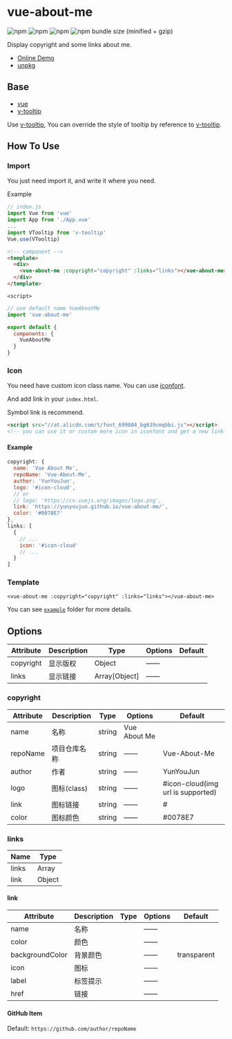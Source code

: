 # vue-about-me

![npm](https://img.shields.io/npm/v/vue-about-me.svg?style=for-the-badge)
![npm](https://img.shields.io/npm/dt/vue-about-me.svg?style=for-the-badge)
![npm](https://img.shields.io/npm/l/vue-about-me.svg?style=for-the-badge)
![npm bundle size (minified + gzip)](https://img.shields.io/bundlephobia/minzip/vue-about-me.svg?style=for-the-badge)

Display copyright and some links about me.

- [Online Demo](https://yunyoujun.github.io/vue-about-me/)
- [unpkg](https://unpkg.com/vue-about-me)

## Base

- [vue](https://cn.vuejs.org/)
- [v-tooltip](https://github.com/Akryum/v-tooltip)

Use [v-tooltip](https://github.com/Akryum/v-tooltip),
You can override the style of tooltip by reference to [v-tooltip](https://github.com/Akryum/v-tooltip#style-examples).

## How To Use

### Import

You just need import it, and write it where you need.

Example

```js
// index.js
import Vue from 'vue'
import App from './App.vue'
...
import VTooltip from 'v-tooltip'
Vue.use(VTooltip)
```

```html
<!-- component -->
<template>
  <div>
    <vue-about-me :copyright="copyright" :links="links"></vue-about-me>
  </div>
</template>
```

`<script>`

```js
// use default name VueAboutMe
import 'vue-about-me'

export default {
  components: {
    VueAboutMe
  }
}
```

### Icon

You need have custom icon class name.
You can use [iconfont](https://iconfont.cn/).

And add link in your `index.html`.

Symbol link is recommend.

```html
<script src="//at.alicdn.com/t/font_699884_bg639cmqbbi.js"></script>
<!-- you can use it or custom more icon in iconfont and get a new link-->
```

#### Example

```js
copyright: {
  name: 'Vue About Me',
  repoName: 'Vue-About-Me',
  author: 'YunYouJun',
  logo: '#icon-cloud',
  // or
  // logo: 'https://cn.vuejs.org/images/logo.png',
  link: 'https://yunyoujun.github.io/vue-about-me/',
  color: '#0078E7'
},
links: [
  {
    // ...
    icon: '#icon-cloud'
    // ...
  }
]
```

### Template

```vue
<vue-about-me :copyright="copyright" :links="links"></vue-about-me>
```

You can see [`example`](https://github.com/YunYouJun/vue-about-me/tree/master/example) folder for more details.

## Options

Attribute | Description | Type | Options | Default
  ---     |---          | ---  |---      |---
copyright | 显示版权    | Object | —— |
links     | 显示链接    | Array[Object] | —— |

### copyright

Attribute | Description | Type | Options | Default
---       | ---         |---|---|---
name      | 名称        | string | Vue About Me
repoName  | 项目仓库名称 | string | —— | Vue-About-Me
author    | 作者        | string | —— | YunYouJun
logo      | 图标(class) | string | —— | #icon-cloud(img url is supported)
link      | 图标链接    | string | —— | #
color     | 图标颜色    | string | —— | #0078E7

### links

Name|Type
---|---
links | Array
link | Object

#### link

Attribute | Description | Type | Options | Default
---       |---|---|---|---
name      | 名称 | | —— |
color     | 颜色 | | —— |
backgroundColor | 背景颜色 | | —— | transparent
icon      | 图标 | | —— |
label     | 标签提示 | | —— |
href      | 链接 | | —— |

#### GitHub Item

Default: `https://github.com/author/repoName`